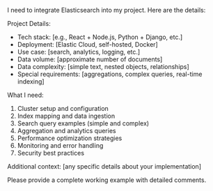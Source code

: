 I need to integrate Elasticsearch into my project. Here are the details:

Project Details:

- Tech stack: [e.g., React + Node.js, Python + Django, etc.]
- Deployment: [Elastic Cloud, self-hosted, Docker]
- Use case: [search, analytics, logging, etc.]
- Data volume: [approximate number of documents]
- Data complexity: [simple text, nested objects, relationships]
- Special requirements: [aggregations, complex queries, real-time indexing]

What I need:

1. Cluster setup and configuration
2. Index mapping and data ingestion
3. Search query examples (simple and complex)
4. Aggregation and analytics queries
5. Performance optimization strategies
6. Monitoring and error handling
7. Security best practices

Additional context: [any specific details about your implementation]

Please provide a complete working example with detailed comments.

